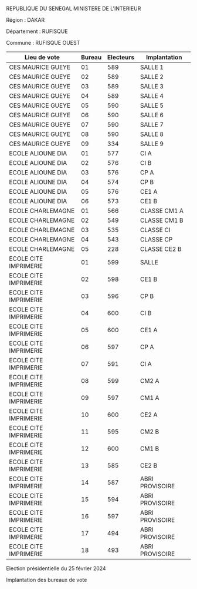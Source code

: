 REPUBLIQUE DU SENEGAL MINISTERE DE L'INTERIEUR

Région : DAKAR

Département : RUFISQUE

Commune : RUFISQUE OUEST

| Lieu de vote | Bureau | Electeurs | Implantation |
| - | - | - | - |
| CES MAURICE GUEYE | 01 | 589 | SALLE 1 |
| CES MAURICE GUEYE | 02 | 589 | SALLE 2 |
| CES MAURICE GUEYE | 03 | 589 | SALLE 3 |
| CES MAURICE GUEYE | 04 | 589 | SALLE 4 |
| CES MAURICE GUEYE | 05 | 590 | SALLE 5 |
| CES MAURICE GUEYE | 06 | 590 | SALLE 6 |
| CES MAURICE GUEYE | 07 | 590 | SALLE 7 |
| CES MAURICE GUEYE | 08 | 590 | SALLE 8 |
| CES MAURICE GUEYE | 09 | 334 | SALLE 9 |
| ECOLE ALIOUNE DIA | 01 | 577 | CI A |
| ECOLE ALIOUNE DIA | 02 | 576 | CI B |
| ECOLE ALIOUNE DIA | 03 | 576 | CP A |
| ECOLE ALIOUNE DIA | 04 | 574 | CP B |
| ECOLE ALIOUNE DIA | 05 | 576 | CE1 A |
| ECOLE ALIOUNE DIA | 06 | 573 | CE1 B |
| ECOLE CHARLEMAGNE | 01 | 566 | CLASSE CM1 A |
| ECOLE CHARLEMAGNE | 02 | 549 | CLASSE CM1 B |
| ECOLE CHARLEMAGNE | 03 | 535 | CLASSE CI |
| ECOLE CHARLEMAGNE | 04 | 543 | CLASSE CP |
| ECOLE CHARLEMAGNE | 05 | 228 | CLASSE CE2 B |
| ECOLE CITE IMPRIMERIE | 01 | 599 | SALLE |
| ECOLE CITE IMPRIMERIE | 02 | 598 | CE1 B |
| ECOLE CITE IMPRIMERIE | 03 | 596 | CP B |
| ECOLE CITE IMPRIMERIE | 04 | 600 | CI B |
| ECOLE CITE IMPRIMERIE | 05 | 600 | CE1 A |
| ECOLE CITE IMPRIMERIE | 06 | 597 | CP A |
| ECOLE CITE IMPRIMERIE | 07 | 591 | CI A |
| ECOLE CITE IMPRIMERIE | 08 | 599 | CM2 A |
| ECOLE CITE IMPRIMERIE | 09 | 597 | CM1 A |
| ECOLE CITE IMPRIMERIE | 10 | 600 | CE2 A |
| ECOLE CITE IMPRIMERIE | 11 | 595 | CM2 B |
| ECOLE CITE IMPRIMERIE | 12 | 600 | CM1 B |
| ECOLE CITE IMPRIMERIE | 13 | 585 | CE2 B |
| ECOLE CITE IMPRIMERIE | 14 | 587 | ABRI PROVISOIRE |
| ECOLE CITE IMPRIMERIE | 15 | 594 | ABRI PROVISOIRE |
| ECOLE CITE IMPRIMERIE | 16 | 597 | ABRI PROVISOIRE |
| ECOLE CITE IMPRIMERIE | 17 | 494 | ABRI PROVISOIRE |
| ECOLE CITE IMPRIMERIE | 18 | 493 | ABRI PROVISOIRE |

<!-- PageNumber="12/21" -->

Election présidentielle du 25 février 2024

Implantation des bureaux de vote
